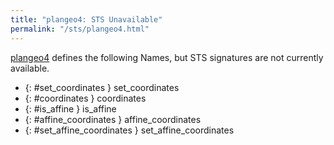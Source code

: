 ```yaml
---
title: "plangeo4: STS Unavailable"
permalink: "/sts/plangeo4.html"
---
```






[plangeo4](/cd/plangeo4)
defines the following Names, but STS signatures are not currently available.


 *  {: #set_coordinates } set_coordinates
 *  {: #coordinates } coordinates
 *  {: #is_affine } is_affine
 *  {: #affine_coordinates } affine_coordinates
 *  {: #set_affine_coordinates } set_affine_coordinates